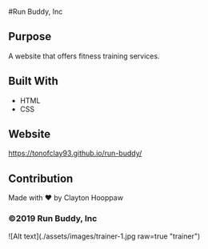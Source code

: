 #Run Buddy, Inc 

## Purpose
A website that offers fitness training services.

## Built With
* HTML
* CSS

## Website
https://tonofclay93.github.io/run-buddy/

## Contribution
Made with ❤️ by Clayton Hooppaw

### ©️2019 Run Buddy, Inc 

![Alt text](./assets/images/trainer-1.jpg raw=true "trainer")
